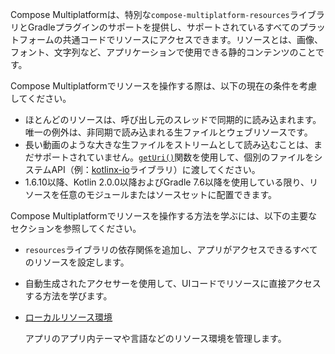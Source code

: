 [//]: # (title: リソースの概要)

Compose Multiplatformは、特別な`compose-multiplatform-resources`ライブラリとGradleプラグインのサポートを提供し、サポートされているすべてのプラットフォームの共通コードでリソースにアクセスできます。リソースとは、画像、フォント、文字列など、アプリケーションで使用できる静的コンテンツのことです。

Compose Multiplatformでリソースを操作する際は、以下の現在の条件を考慮してください。

*   ほとんどのリソースは、呼び出し元のスレッドで同期的に読み込まれます。唯一の例外は、非同期で読み込まれる生ファイルとウェブリソースです。
*   長い動画のような大きな生ファイルをストリームとして読み込むことは、まだサポートされていません。[`getUri()`](compose-multiplatform-resources-usage.md#accessing-multiplatform-resources-from-external-libraries)関数を使用して、個別のファイルをシステムAPI（例：[kotlinx-io](https://github.com/Kotlin/kotlinx-io)ライブラリ）に渡してください。
*   1.6.10以降、Kotlin 2.0.0以降およびGradle 7.6以降を使用している限り、リソースを任意のモジュールまたはソースセットに配置できます。

Compose Multiplatformでリソースを操作する方法を学ぶには、以下の主要なセクションを参照してください。

*   [](compose-multiplatform-resources-setup.md)

    `resources`ライブラリの依存関係を追加し、アプリがアクセスできるすべてのリソースを設定します。

*   [](compose-multiplatform-resources-usage.md)

    自動生成されたアクセサーを使用して、UIコードでリソースに直接アクセスする方法を学びます。

*   [ローカルリソース環境](compose-resource-environment.md)

    アプリのアプリ内テーマや言語などのリソース環境を管理します。